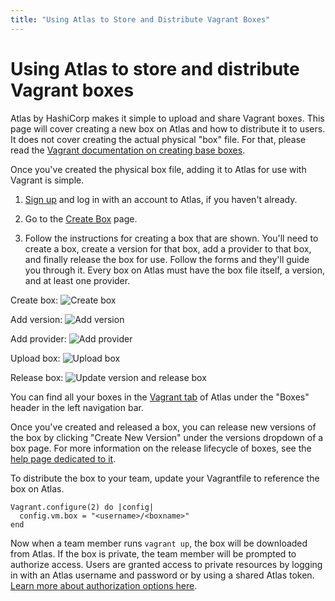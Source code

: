 ```yaml
---
title: "Using Atlas to Store and Distribute Vagrant Boxes"
---
```

# Using Atlas to store and distribute Vagrant boxes

Atlas by HashiCorp makes it simple to upload and share Vagrant boxes. 
This page will cover creating a new box on Atlas and how to distribute it to users.
It does not cover creating the actual physical "box" file. For that, please read the
[Vagrant documentation on creating base boxes](http://docs.vagrantup.com/v2/boxes/base.html).

Once you've created the physical box file, adding it to Atlas
for use with Vagrant is simple.

1. [Sign up](/account/new) and log in with an account to Atlas, if you haven't
   already.

1. Go to the [Create Box](/boxes/new) page.

1. Follow the instructions for creating a box that are shown. You'll need
   to create a box, create a version for that box, add a
   provider to that box, and finally release the box for use.
   Follow the forms and they'll guide you through it. Every
   box on Atlas must have the box file itself, a version, and at least one provider.

Create box:
![Create box](/help-images/vagrant-create-box.png)

Add version:
![Add version](/help-images/vagrant-new-box-version.png)

Add provider:
![Add provider](/help-images/vagrant-create-provider.png)

Upload box:
![Upload box](/help-images/edit-box-provider.png)

Release box:
![Update version and release box](/help-images/update-version-and-release-box.png)

You can find all your boxes in the [Vagrant tab](/vagrant)
of Atlas under the "Boxes" header in the left navigation bar.

Once you've created and released a box, you can release new versions of
the box by clicking "Create New Version" under the versions dropdown of
a box page. For more information on the release lifecycle of boxes, see
the [help page dedicated to it](/help/boxes/lifecycle).

To distribute the box to your team, update your Vagrantfile to reference the
box on Atlas.

	Vagrant.configure(2) do |config|
	  config.vm.box = "<username>/<boxname>"
	end

Now when a team member runs `vagrant up`, the box will be downloaded from Atlas.
If the box is private, the team member will be prompted to authorize access. Users
are granted access to private resources by logging in with an Atlas username and
password or by using a shared Atlas token.
[Learn more about authorization options here](/help/account-management/command-line-login).
